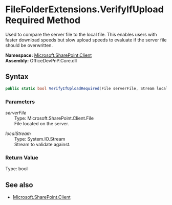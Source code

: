# FileFolderExtensions.VerifyIfUploadRequired Method  
Used to compare the server file to the local file. This enables users with faster download speeds but slow upload speeds to evaluate if the server file should be overwritten.  

**Namespace:** [Microsoft.SharePoint.Client](Microsoft.SharePoint.Client.md)  
**Assembly:** OfficeDevPnP.Core.dll  
## Syntax
```C#
public static bool VerifyIfUploadRequired(File serverFile, Stream localStream)
```
### Parameters
*serverFile*  
&emsp;&emsp;Type: Microsoft.SharePoint.Client.File  
&emsp;&emsp;File located on the server.  

*localStream*  
&emsp;&emsp;Type: System.IO.Stream  
&emsp;&emsp;Stream to validate against.  

### Return Value
Type: bool  


## See also
- [Microsoft.SharePoint.Client](Microsoft.SharePoint.Client.md)

